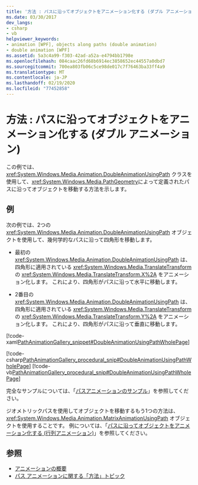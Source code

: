 ```yaml
---
title: '方法 : パスに沿ってオブジェクトをアニメーション化する (ダブル アニメーション)'
ms.date: 03/30/2017
dev_langs:
- csharp
- vb
helpviewer_keywords:
- animation [WPF], objects along paths (double animation)
- double animation [WPF]
ms.assetid: 5a3c4a99-f303-42ad-a52a-e4794bb1798e
ms.openlocfilehash: 084caac26fd68b6914ec3858652ec44557a0dbd7
ms.sourcegitcommit: 700ea803fb06c5ce98de017c7f76463ba33ff4a9
ms.translationtype: MT
ms.contentlocale: ja-JP
ms.lasthandoff: 02/19/2020
ms.locfileid: "77452858"
---
```

# <a name="how-to-animate-an-object-along-a-path-double-animation"></a>方法 : パスに沿ってオブジェクトをアニメーション化する (ダブル アニメーション)
この例では、<xref:System.Windows.Media.Animation.DoubleAnimationUsingPath> クラスを使用して、<xref:System.Windows.Media.PathGeometry>によって定義されたパスに沿ってオブジェクトを移動する方法を示します。  
  
## <a name="example"></a>例  
 次の例では、2つの <xref:System.Windows.Media.Animation.DoubleAnimationUsingPath> オブジェクトを使用して、幾何学的なパスに沿って四角形を移動します。  
  
- 最初の <xref:System.Windows.Media.Animation.DoubleAnimationUsingPath> は、四角形に適用されている <xref:System.Windows.Media.TranslateTransform> の <xref:System.Windows.Media.TranslateTransform.X%2A> をアニメーション化します。 これにより、四角形がパスに沿って水平に移動します。  
  
- 2番目の <xref:System.Windows.Media.Animation.DoubleAnimationUsingPath> は、四角形に適用されている <xref:System.Windows.Media.TranslateTransform> の <xref:System.Windows.Media.TranslateTransform.Y%2A> をアニメーション化します。 これにより、四角形がパスに沿って垂直に移動します。  
  
 [!code-xaml[PathAnimationGallery_snippet#DoubleAnimationUsingPathWholePage](~/samples/snippets/csharp/VS_Snippets_Wpf/PathAnimationGallery_snippet/CS/doubleanimationusingpathexample.xaml#doubleanimationusingpathwholepage)]  
  
 [!code-csharp[PathAnimationGallery_procedural_snip#DoubleAnimationUsingPathWholePage](~/samples/snippets/csharp/VS_Snippets_Wpf/PathAnimationGallery_procedural_snip/CSharp/DoubleAnimationUsingPathExample.cs#doubleanimationusingpathwholepage)]
 [!code-vb[PathAnimationGallery_procedural_snip#DoubleAnimationUsingPathWholePage](~/samples/snippets/visualbasic/VS_Snippets_Wpf/PathAnimationGallery_procedural_snip/VisualBasic/DoubleAnimationUsingPathExample.vb#doubleanimationusingpathwholepage)]  
  
 完全なサンプルについては、「[パスアニメーションのサンプル](https://github.com/Microsoft/WPF-Samples/tree/master/Animation/PathAnimations)」を参照してください。  
  
 ジオメトリックパスを使用してオブジェクトを移動するもう1つの方法は、<xref:System.Windows.Media.Animation.MatrixAnimationUsingPath> オブジェクトを使用することです。 例については、「[パスに沿ってオブジェクトをアニメーション化する (行列アニメーション)](how-to-animate-an-object-along-a-path-matrix-animation.md)」を参照してください。  
  
## <a name="see-also"></a>参照

- [アニメーションの概要](animation-overview.md)
- [パス アニメーションに関する「方法」トピック](path-animation-how-to-topics.md)
